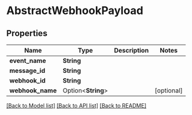 # AbstractWebhookPayload

## Properties

| Name             | Type               | Description | Notes      |
| ---------------- | ------------------ | ----------- | ---------- |
| **event_name**   | **String**         |             |
| **message_id**   | **String**         |             |
| **webhook_id**   | **String**         |             |
| **webhook_name** | Option<**String**> |             | [optional] |

[[Back to Model list]](../README#documentation-for-models) [[Back to API list]](../README#documentation-for-api-endpoints) [[Back to README]](../README)
